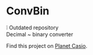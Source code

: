 # ConvBin
:grey_exclamation: Outdated repository  
Decimal ~ binary converter

Find this project on [Planet Casio](http://www.planet-casio.com/Fr/programmes/voir_un_programme_casio.php?showid=916).
